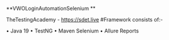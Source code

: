 **VWOLoginAutomationSelenium **

TheTestingAcademy - https://sdet.live #Framework consists of:-

• Java 19
• TestNG
• Maven Selenium
• Allure Reports